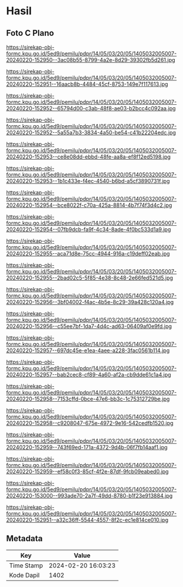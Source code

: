 # Hasil

## Foto C Plano

https://sirekap-obj-formc.kpu.go.id/5ed9/pemilu/pdpr/14/05/03/20/05/1405032005007-20240220-152950--3ac08b55-8799-4a2e-8d29-39302fb5d261.jpg

https://sirekap-obj-formc.kpu.go.id/5ed9/pemilu/pdpr/14/05/03/20/05/1405032005007-20240220-152951--16aacb8b-4484-45cf-8753-149e7f117613.jpg

https://sirekap-obj-formc.kpu.go.id/5ed9/pemilu/pdpr/14/05/03/20/05/1405032005007-20240220-152952--65794d00-c3ab-48f8-ae03-b2bcc4c092aa.jpg

https://sirekap-obj-formc.kpu.go.id/5ed9/pemilu/pdpr/14/05/03/20/05/1405032005007-20240220-152952--5a55a7b3-3834-4a50-be54-c41b22204edc.jpg

https://sirekap-obj-formc.kpu.go.id/5ed9/pemilu/pdpr/14/05/03/20/05/1405032005007-20240220-152953--ce8e08dd-ebbd-48fe-aa8a-ef8f12ed5198.jpg

https://sirekap-obj-formc.kpu.go.id/5ed9/pemilu/pdpr/14/05/03/20/05/1405032005007-20240220-152953--1b1c433e-f4ec-4540-b6bd-a5cf3890731f.jpg

https://sirekap-obj-formc.kpu.go.id/5ed9/pemilu/pdpr/14/05/03/20/05/1405032005007-20240220-152954--bce8022f-c70a-425a-8814-4b7f74f3d4c2.jpg

https://sirekap-obj-formc.kpu.go.id/5ed9/pemilu/pdpr/14/05/03/20/05/1405032005007-20240220-152954--07fb9dcb-fa9f-4c34-8ade-4f0bc533d1a9.jpg

https://sirekap-obj-formc.kpu.go.id/5ed9/pemilu/pdpr/14/05/03/20/05/1405032005007-20240220-152955--aca71d8e-75cc-4944-916a-c19deff02eab.jpg

https://sirekap-obj-formc.kpu.go.id/5ed9/pemilu/pdpr/14/05/03/20/05/1405032005007-20240220-152955--2bad02c5-5f85-4e38-8c48-2e66fed521d5.jpg

https://sirekap-obj-formc.kpu.go.id/5ed9/pemilu/pdpr/14/05/03/20/05/1405032005007-20240220-152956--3bf04002-f4ac-4b5e-8c29-39a428c120a4.jpg

https://sirekap-obj-formc.kpu.go.id/5ed9/pemilu/pdpr/14/05/03/20/05/1405032005007-20240220-152956--c55ee7bf-1da7-4d4c-ad63-06409af0e9fd.jpg

https://sirekap-obj-formc.kpu.go.id/5ed9/pemilu/pdpr/14/05/03/20/05/1405032005007-20240220-152957--697dc45e-e1ea-4aee-a228-3fac0561b114.jpg

https://sirekap-obj-formc.kpu.go.id/5ed9/pemilu/pdpr/14/05/03/20/05/1405032005007-20240220-152957--bab2cec8-cf89-4a60-af2a-cb9dde61c1a4.jpg

https://sirekap-obj-formc.kpu.go.id/5ed9/pemilu/pdpr/14/05/03/20/05/1405032005007-20240220-152958--7153cffd-0bce-47e6-bb3c-1c75312729be.jpg

https://sirekap-obj-formc.kpu.go.id/5ed9/pemilu/pdpr/14/05/03/20/05/1405032005007-20240220-152958--c9208047-675e-4972-9e16-542cedfb1520.jpg

https://sirekap-obj-formc.kpu.go.id/5ed9/pemilu/pdpr/14/05/03/20/05/1405032005007-20240220-152959--743f69ed-171a-4372-9d4b-06f7fb14aaf1.jpg

https://sirekap-obj-formc.kpu.go.id/5ed9/pemilu/pdpr/14/05/03/20/05/1405032005007-20240220-152959--ef58c0f3-85cf-4f2e-87df-9fcb09eabed0.jpg

https://sirekap-obj-formc.kpu.go.id/5ed9/pemilu/pdpr/14/05/03/20/05/1405032005007-20240220-153000--993ade70-2a7f-49dd-8780-b1f23e913884.jpg

https://sirekap-obj-formc.kpu.go.id/5ed9/pemilu/pdpr/14/05/03/20/05/1405032005007-20240220-152951--a32c36ff-5544-4557-8f2c-ec1e814ce010.jpg


## Metadata

| Key        | Value               |
| ---------- | ------------------- |
| Time Stamp | 2024-02-20 16:03:23 |
| Kode Dapil | 1402                |



